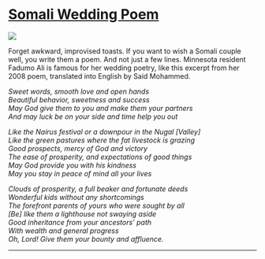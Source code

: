 # [Somali Wedding Poem](http://artsmia.github.io/griot/#/stories/330)

![](http://cdn.dx.artsmia.org/thumbs/tn_mia_5022435.jpg)

<p>Forget awkward, improvised toasts. If you want to wish a Somali couple well, you write them a poem. And not just a few lines. Minnesota resident Fadumo Ali is famous for her wedding poetry, like this excerpt from her 2008 poem, translated into English by Said Mohammed.</p><p><em>Sweet words, smooth love and open hands</em><br><em> Beautiful behavior, sweetness and success</em><br><em> May God give them to you and make them your partners</em><br><em> And may luck be on your side and time help you out</em></p><p><em>Like the Nairus festival or a downpour in the Nugal [Valley]</em><br><em> Like the green pastures where the fat livestock is grazing</em><br><em> Good prospects, mercy of God and victory</em><br><em> The ease of prosperity, and expectations of good things</em><br><em> May God provide you with his kindness</em><br><em> May you stay in peace of mind all your lives</em></p><p><em>Clouds of prosperity, a full beaker and fortunate deeds</em><br><em> Wonderful kids without any shortcomings</em><br><em> The forefront parents of yours who were sought by all</em><br><em> [Be] like them a lighthouse not swaying aside</em><br><em> Good inheritance from your ancestors’ path</em><br><em> With wealth and general progress</em><br><em> Oh, Lord! Give them your bounty and affluence.</em></p>

---
